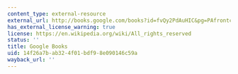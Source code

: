 ```yaml
---
content_type: external-resource
external_url: http://books.google.com/books?id=fvQy2PdAuHIC&pg=PAfrontcover
has_external_license_warning: true
license: https://en.wikipedia.org/wiki/All_rights_reserved
status: ''
title: Google Books
uid: 14f26a7b-ab32-4f01-bdf9-8e090146c59a
wayback_url: ''
---
```

